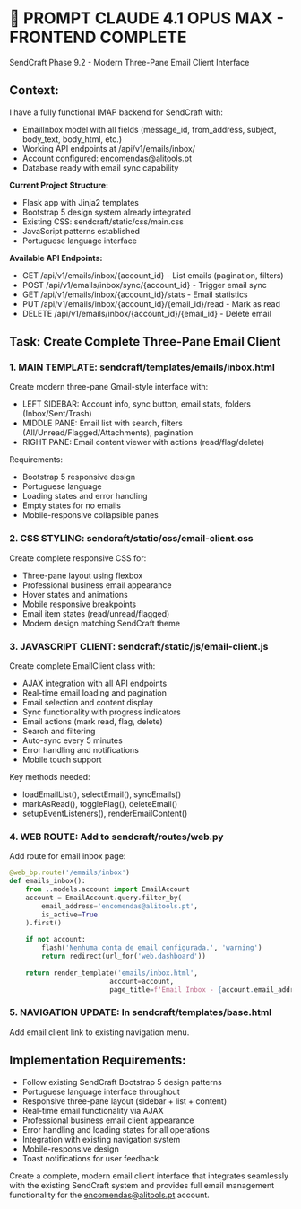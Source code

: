 # 🚀 PROMPT CLAUDE 4.1 OPUS MAX - FRONTEND COMPLETE

SendCraft Phase 9.2 - Modern Three-Pane Email Client Interface

## Context:
I have a fully functional IMAP backend for SendCraft with:
- EmailInbox model with all fields (message_id, from_address, subject, body_text, body_html, etc.)
- Working API endpoints at /api/v1/emails/inbox/ 
- Account configured: encomendas@alitools.pt
- Database ready with email sync capability

**Current Project Structure:**
- Flask app with Jinja2 templates
- Bootstrap 5 design system already integrated
- Existing CSS: sendcraft/static/css/main.css
- JavaScript patterns established
- Portuguese language interface

**Available API Endpoints:**
- GET /api/v1/emails/inbox/{account_id} - List emails (pagination, filters)
- POST /api/v1/emails/inbox/sync/{account_id} - Trigger email sync
- GET /api/v1/emails/inbox/{account_id}/stats - Email statistics
- PUT /api/v1/emails/inbox/{account_id}/{email_id}/read - Mark as read
- DELETE /api/v1/emails/inbox/{account_id}/{email_id} - Delete email

## Task: Create Complete Three-Pane Email Client

### 1. MAIN TEMPLATE: sendcraft/templates/emails/inbox.html

Create modern three-pane Gmail-style interface with:
- LEFT SIDEBAR: Account info, sync button, email stats, folders (Inbox/Sent/Trash)
- MIDDLE PANE: Email list with search, filters (All/Unread/Flagged/Attachments), pagination
- RIGHT PANE: Email content viewer with actions (read/flag/delete)

Requirements:
- Bootstrap 5 responsive design
- Portuguese language
- Loading states and error handling
- Empty states for no emails
- Mobile-responsive collapsible panes

### 2. CSS STYLING: sendcraft/static/css/email-client.css

Create complete responsive CSS for:
- Three-pane layout using flexbox
- Professional business email appearance
- Hover states and animations
- Mobile responsive breakpoints
- Email item states (read/unread/flagged)
- Modern design matching SendCraft theme

### 3. JAVASCRIPT CLIENT: sendcraft/static/js/email-client.js

Create complete EmailClient class with:
- AJAX integration with all API endpoints
- Real-time email loading and pagination
- Email selection and content display
- Sync functionality with progress indicators
- Email actions (mark read, flag, delete)
- Search and filtering
- Auto-sync every 5 minutes
- Error handling and notifications
- Mobile touch support

Key methods needed:
- loadEmailList(), selectEmail(), syncEmails()
- markAsRead(), toggleFlag(), deleteEmail()
- setupEventListeners(), renderEmailContent()

### 4. WEB ROUTE: Add to sendcraft/routes/web.py

Add route for email inbox page:
```python
@web_bp.route('/emails/inbox')
def emails_inbox():
    from ..models.account import EmailAccount
    account = EmailAccount.query.filter_by(
        email_address='encomendas@alitools.pt',
        is_active=True
    ).first()
    
    if not account:
        flash('Nenhuma conta de email configurada.', 'warning')
        return redirect(url_for('web.dashboard'))
    
    return render_template('emails/inbox.html', 
                         account=account,
                         page_title=f'Email Inbox - {account.email_address}')
```

### 5. NAVIGATION UPDATE: In sendcraft/templates/base.html

Add email client link to existing navigation menu.

## Implementation Requirements:

- Follow existing SendCraft Bootstrap 5 design patterns
- Portuguese language interface throughout
- Responsive three-pane layout (sidebar + list + content)
- Real-time email functionality via AJAX
- Professional business email client appearance
- Error handling and loading states for all operations
- Integration with existing navigation system
- Mobile-responsive design
- Toast notifications for user feedback

Create a complete, modern email client interface that integrates seamlessly with the existing SendCraft system and provides full email management functionality for the encomendas@alitools.pt account.